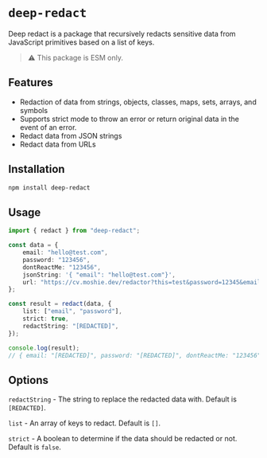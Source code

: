 # `deep-redact`

Deep redact is a package that recursively redacts sensitive data from JavaScript primitives based on a list of keys.

> ⚠️ This package is ESM only.

## Features

- Redaction of data from strings, objects, classes, maps, sets, arrays, and symbols
- Supports strict mode to throw an error or return original data in the event of an error.
- Redact data from JSON strings
- Redact data from URLs

## Installation

```bash
npm install deep-redact
```

## Usage

```ts
import { redact } from "deep-redact";

const data = {
	email: "hello@test.com",
	password: "123456",
	dontReactMe: "123456",
    jsonString: '{ "email": "hello@test.com"}',
    url: "https://cv.moshie.dev/redactor?this=test&password=12345&email=hello@test.com",
};

const result = redact(data, {
	list: ["email", "password"],
    strict: true,
    redactString: "[REDACTED]",
});

console.log(result);
// { email: "[REDACTED]", password: "[REDACTED]", dontReactMe: "123456", jsonString: { email: "[REDACTED]"}, url: "https://cv.moshie.dev/redactor?email=%5BREDACTED%5D&password=%5BREDACTED%5D&this=test" }
```

## Options

`redactString` - The string to replace the redacted data with. Default is `[REDACTED]`.

`list` - An array of keys to redact. Default is `[]`.

`strict` - A boolean to determine if the data should be redacted or not. Default is `false`.